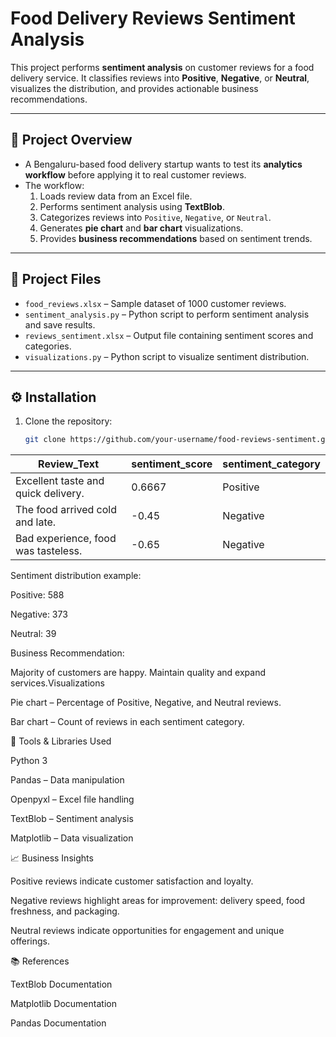 # Food Delivery Reviews Sentiment Analysis

This project performs **sentiment analysis** on customer reviews for a food delivery service. It classifies reviews into **Positive**, **Negative**, or **Neutral**, visualizes the distribution, and provides actionable business recommendations.

---

## 📝 Project Overview

- A Bengaluru-based food delivery startup wants to test its **analytics workflow** before applying it to real customer reviews.
- The workflow:
  1. Loads review data from an Excel file.
  2. Performs sentiment analysis using **TextBlob**.
  3. Categorizes reviews into `Positive`, `Negative`, or `Neutral`.
  4. Generates **pie chart** and **bar chart** visualizations.
  5. Provides **business recommendations** based on sentiment trends.

---

## 📂 Project Files

- `food_reviews.xlsx` – Sample dataset of 1000 customer reviews.
- `sentiment_analysis.py` – Python script to perform sentiment analysis and save results.
- `reviews_sentiment.xlsx` – Output file containing sentiment scores and categories.
- `visualizations.py` – Python script to visualize sentiment distribution.

---

## ⚙️ Installation

1. Clone the repository:
   ```bash
   git clone https://github.com/your-username/food-reviews-sentiment.git
| Review_Text                         | sentiment_score | sentiment_category |
| ----------------------------------- | --------------- | ------------------ |
| Excellent taste and quick delivery. | 0.6667          | Positive           |
| The food arrived cold and late.     | -0.45           | Negative           |
| Bad experience, food was tasteless. | -0.65           | Negative           |
Sentiment distribution example:

Positive: 588

Negative: 373

Neutral: 39

Business Recommendation:

Majority of customers are happy. Maintain quality and expand services.Visualizations

Pie chart – Percentage of Positive, Negative, and Neutral reviews.

Bar chart – Count of reviews in each sentiment category.

🔧 Tools & Libraries Used

Python 3

Pandas – Data manipulation

Openpyxl – Excel file handling

TextBlob – Sentiment analysis

Matplotlib – Data visualization

📈 Business Insights

Positive reviews indicate customer satisfaction and loyalty.

Negative reviews highlight areas for improvement: delivery speed, food freshness, and packaging.

Neutral reviews indicate opportunities for engagement and unique offerings.

📚 References

TextBlob Documentation

Matplotlib Documentation

Pandas Documentation
